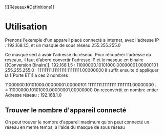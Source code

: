 ![[Réseaux#Définitions]]

# Utilisation 
Prenons l'exemple d'un appareil placé connecté a internet, avec l'adresse IP : 192.168.1.5, et un masque de sous réseau 255.255.255.0

Ce masque sert à avoir l'adresse du réseau.
Pour récupérer l'adresse du réseaux, il faut d'abord convertir l'adresse IP et le masque en binaire [[Conversion Binaire]].
192.168.1.5        : 11000000.10101000.00000001.00000101
255.255.255.0  : 11111111.11111111.11111111.00000000
Il suffit ensuite d'appliquer la [[Porte ET]] a ces 2 nombres

11000000.10101000.00000001.00000101
11111111.11111111.11111111.00000000
. = 11000000.10101000.00000001.00000000
On reconvertit en nombre entier
Adresse réseau : 192.168.1.0

## Trouver le nombre d'appareil connecté
On peut trouver le nombre d'appareil maximum qu'on peut connecté un réseau en meme temps, a l'aide du masque de sous réseau
